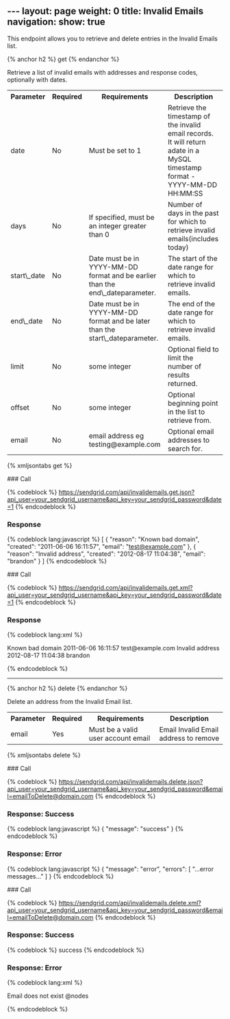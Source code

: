 --- layout: page weight: 0 title: Invalid Emails navigation: show: true
---

This endpoint allows you to retrieve and delete entries in the Invalid
Emails list.

{% anchor h2 %} get {% endanchor %}

Retrieve a list of invalid emails with addresses and response codes,
optionally with dates.

<table class="table table-bordered table-striped">
   <tbody>
      <tr>
         <th>Parameter</th>
         <th>Required</th>
         <th>Requirements</th>
         <th>Description</th>
      </tr>
      <tr>
         <td>date</td>
         <td>No</td>
         <td>Must be set to 1</td>
         <td>Retrieve the timestamp of the invalid email records. It will return adate in a MySQL timestamp format - YYYY-MM-DD HH:MM:SS</td>
      </tr>
      <tr>
         <td>days</td>
         <td>No</td>
         <td>If specified, must be an integer greater than 0</td>
         <td>Number of days in the past for which to retrieve invalid emails(includes today)</td>
      </tr>
      <tr>
         <td>start\_date</td>
         <td>No</td>
         <td>Date must be in YYYY-MM-DD format and be earlier than the end\_dateparameter.</td>
         <td>The start of the date range for which to retrieve invalid emails.</td>
      </tr>
      <tr>
         <td>end\_date</td>
         <td>No</td>
         <td>Date must be in YYYY-MM-DD format and be later than the start\_dateparameter.</td>
         <td>The end of the date range for which to retrieve invalid emails.</td>
      </tr>
      <tr>
         <td>limit</td>
         <td>No</td>
         <td>some integer</td>
         <td>Optional field to limit the number of results returned.</td>
      </tr>
      <tr>
         <td>offset</td>
         <td>No</td>
         <td>some integer</td>
         <td>Optional beginning point in the list to retrieve from.</td>
      </tr>
      <tr>
         <td>email</td>
         <td>No</td>
         <td>email address eg testing@example.com</td>
         <td>Optional email addresses to search for.</td>
      </tr>
   </tbody>
</table>

{% xmljsontabs get %}

<div class="tab-content">
<div class="tab-pane active" id="get-json">
### Call

{% codeblock %}
https://sendgrid.com/api/invalidemails.get.json?api_user=your_sendgrid_username&api_key=your_sendgrid_password&date=1
{% endcodeblock %}

### Response

{% codeblock lang:javascript %}
[
  {
    "reason": "Known bad domain",
    "created": "2011-06-06 16:11:57",
    "email": "test@example.com"
  },
  {
    "reason": "Invalid address",
    "created": "2012-08-17 11:04:38",
    "email": "brandon"
  }
]
{% endcodeblock %}

</div>
<div class="tab-pane" id="get-xml">
### Call

{% codeblock %}
https://sendgrid.com/api/invalidemails.get.xml?api_user=your_sendgrid_username&api_key=your_sendgrid_password&date=1
{% endcodeblock %}

### Response

{% codeblock lang:xml %}
<?xml version="1.0" encoding="ISO-8859-1"?>

<invalidemails>
   <invalidemail>
      <reason>Known bad domain</reason>
      <created>2011-06-06 16:11:57</created>
      <email>test@example.com</email>
   </invalidemail>
   <invalidemail>
      <reason>Invalid address</reason>
      <created>2012-08-17 11:04:38</created>
      <email>brandon</email>
   </invalidemail>
</invalidemails>

{% endcodeblock %}

</div>
</div>

* * * * *

{% anchor h2 %} delete {% endanchor %}

Delete an address from the Invalid Email list.

<table class="table table-bordered table-striped">
   <tbody>
      <tr>
         <th>Parameter</th>
         <th>Required</th>
         <th>Requirements</th>
         <th>Description</th>
      </tr>
      <tr>
         <td>email</td>
         <td>Yes</td>
         <td>Must be a valid user account email</td>
         <td>Email Invalid Email address to remove</td>
      </tr>
      <tr/>
   </tbody>
</table>

{% xmljsontabs delete %}

<div class="tab-content">
<div class="tab-pane active" id="delete-json">
### Call

{% codeblock %}
https://sendgrid.com/api/invalidemails.delete.json?api_user=your_sendgrid_username&api_key=your_sendgrid_password&email=emailToDelete@domain.com
{% endcodeblock %}

### Response: Success

{% codeblock lang:javascript %}
{
  "message": "success"
}
{% endcodeblock %}

### Response: Error

{% codeblock lang:javascript %}
{
  "message": "error",
  "errors": [
    "...error messages..."
  ]
}
{% endcodeblock %}

</div>
<div class="tab-pane" id="delete-xml">
### Call

{% codeblock %}
https://sendgrid.com/api/invalidemails.delete.xml?api_user=your_sendgrid_username&api_key=your_sendgrid_password&email=emailToDelete@domain.com
{% endcodeblock %}

### Response: Success

{% codeblock %}
<result> success <result>
{% endcodeblock %}

### Response: Error

{% codeblock lang:xml %}
<?xml version="1.0" encoding="ISO-8859-1"?>

<result> Email does not exist @nodes </result>

{% endcodeblock %}

</div>
</div>

